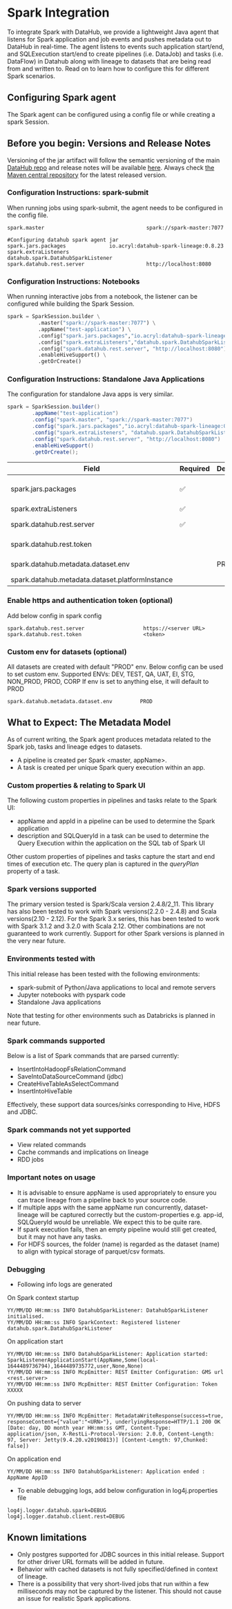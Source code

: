 # Spark Integration
To integrate Spark with DataHub, we provide a lightweight Java agent that listens for Spark application and job events and pushes metadata out to DataHub in real-time. The agent listens to events such application start/end, and SQLExecution start/end to create pipelines (i.e. DataJob) and tasks (i.e. DataFlow) in Datahub along with lineage to datasets that are being read from and written to. Read on to learn how to configure this for different Spark scenarios.

## Configuring Spark agent
The Spark agent can be configured using a config file or while creating a spark Session.

## Before you begin: Versions and Release Notes
Versioning of the jar artifact will follow the semantic versioning of the main [DataHub repo](https://github.com/linkedin/datahub) and release notes will be available [here](https://github.com/linkedin/datahub/releases).
Always check [the Maven central repository](https://search.maven.org/search?q=a:datahub-spark-lineage) for the latest released version.

### Configuration Instructions: spark-submit
When running jobs using spark-submit, the agent needs to be configured in the config file.

```
spark.master                                 spark://spark-master:7077

#Configuring datahub spark agent jar
spark.jars.packages			     io.acryl:datahub-spark-lineage:0.8.23
spark.extraListeners                         datahub.spark.DatahubSparkListener
spark.datahub.rest.server                    http://localhost:8080
```

### Configuration Instructions: Notebooks
When running interactive jobs from a notebook, the listener can be configured while building the Spark Session.

```python
spark = SparkSession.builder \
          .master("spark://spark-master:7077") \
          .appName("test-application") \
          .config("spark.jars.packages","io.acryl:datahub-spark-lineage:0.8.23") \
          .config("spark.extraListeners","datahub.spark.DatahubSparkListener") \
          .config("spark.datahub.rest.server", "http://localhost:8080") \
          .enableHiveSupport() \
          .getOrCreate()
```

### Configuration Instructions: Standalone Java Applications
The configuration for standalone Java apps is very similar. 

```java
spark = SparkSession.builder()
        .appName("test-application")
        .config("spark.master", "spark://spark-master:7077")
        .config("spark.jars.packages","io.acryl:datahub-spark-lineage:0.8.23")
        .config("spark.extraListeners", "datahub.spark.DatahubSparkListener")
        .config("spark.datahub.rest.server", "http://localhost:8080")
        .enableHiveSupport()
        .getOrCreate();
 ```


| Field                                           | Required | Default | Description                                                             |
|-------------------------------------------------|----------|---------|-------------------------------------------------------------------------|
| spark.jars.packages                             | ✅        |         | Set with latest/required version  io.acryl:datahub-spark-lineage:0.8.23 |
| spark.extraListeners                            | ✅        |         | datahub.spark.DatahubSparkListener                                      |
| spark.datahub.rest.server                       | ✅        |         | Datahub server url  eg:http://localhost:8080                            |
| spark.datahub.rest.token                        |          |         | Authentication token. Set server url with https                         |
| spark.datahub.metadata.dataset.env              |          | PROD    | Support values here. In all other cases will fallback to PROD           |
| spark.datahub.metadata.dataset.platformInstance |          |         |                                                                         |



### Enable https and authentication token (optional)
Add below config in spark config

```
spark.datahub.rest.server                   https://<server URL>
spark.datahub.rest.token                    <token>
```
### Custom env for datasets (optional)

All datasets are created with default "PROD" env.
Below config can be used to set custom env.
Supported ENVs: DEV, TEST, QA, UAT, EI, STG, NON_PROD, PROD, CORP
If env is set to anything else, it will default to PROD

```
spark.datahub.metadata.dataset.env         PROD
```

## What to Expect: The Metadata Model

As of current writing, the Spark agent produces metadata related to the Spark job, tasks and lineage edges to datasets.

- A pipeline is created per Spark <master, appName>.
- A task is created per unique Spark query execution within an app.

### Custom properties & relating to Spark UI
The following custom properties in pipelines and tasks relate to the Spark UI:
- appName and appId in a pipeline can be used to determine the Spark application
- description and SQLQueryId in a task can be used to determine the Query Execution within the application on the SQL tab of Spark UI

Other custom properties of pipelines and tasks capture the start and end times of execution etc. 
The query plan is captured in the *queryPlan* property of a task.



### Spark versions supported
The primary version tested is Spark/Scala version 2.4.8/2_11.
This library has also been tested to work with Spark versions(2.2.0 - 2.4.8) and Scala versions(2.10 - 2.12).
For the Spark 3.x series, this has been tested to work with Spark 3.1.2 and 3.2.0 with Scala 2.12. Other combinations are not guaranteed to work currently.
Support for other Spark versions is planned in the very near future.

### Environments tested with
This initial release has been tested with the following environments:
- spark-submit of Python/Java applications to local and remote servers
- Jupyter notebooks with pyspark code
- Standalone Java applications

Note that testing for other environments such as Databricks is planned in near future.

### Spark commands supported
Below is a list of Spark commands that are parsed currently:
- InsertIntoHadoopFsRelationCommand
- SaveIntoDataSourceCommand (jdbc)
- CreateHiveTableAsSelectCommand
- InsertIntoHiveTable

Effectively, these support data sources/sinks corresponding to Hive, HDFS and JDBC.

### Spark commands not yet supported
- View related commands
- Cache commands and implications on lineage
- RDD jobs

### Important notes on usage

- It is advisable to ensure appName is used appropriately to ensure you can trace lineage from a pipeline back to your source code.
- If multiple apps with the same appName run concurrently, dataset-lineage will be captured correctly but the custom-properties e.g. app-id, SQLQueryId would be unreliable. We expect this to be quite rare.
- If spark execution fails, then an empty pipeline would still get created, but it may not have any tasks.
- For HDFS sources, the folder (name) is regarded as the dataset (name) to align with typical storage of parquet/csv formats.

### Debugging

- Following info logs are generated

On Spark context startup
```
YY/MM/DD HH:mm:ss INFO DatahubSparkListener: DatahubSparkListener initialised.
YY/MM/DD HH:mm:ss INFO SparkContext: Registered listener datahub.spark.DatahubSparkListener
```
On application start
```
YY/MM/DD HH:mm:ss INFO DatahubSparkListener: Application started: SparkListenerApplicationStart(AppName,Some(local-1644489736794),1644489735772,user,None,None)
YY/MM/DD HH:mm:ss INFO McpEmitter: REST Emitter Configuration: GMS url <rest.server>
YY/MM/DD HH:mm:ss INFO McpEmitter: REST Emitter Configuration: Token XXXXX
```
On pushing data to server
```
YY/MM/DD HH:mm:ss INFO McpEmitter: MetadataWriteResponse(success=true, responseContent={"value":"<URN>"}, underlyingResponse=HTTP/1.1 200 OK [Date: day, DD month year HH:mm:ss GMT, Content-Type: application/json, X-RestLi-Protocol-Version: 2.0.0, Content-Length: 97, Server: Jetty(9.4.20.v20190813)] [Content-Length: 97,Chunked: false])
```
On application end
```
YY/MM/DD HH:mm:ss INFO DatahubSparkListener: Application ended : AppName AppID
```

- To enable debugging logs, add below configuration in log4j.properties file

```
log4j.logger.datahub.spark=DEBUG
log4j.logger.datahub.client.rest=DEBUG
```

## Known limitations
- Only postgres supported for JDBC sources in this initial release. Support for other driver URL formats will be added in future.
- Behavior with cached datasets is not fully specified/defined in context of lineage.
- There is a possibility that very short-lived jobs that run within a few milliseconds may not be captured by the listener. This should not cause an issue for realistic Spark applications.
